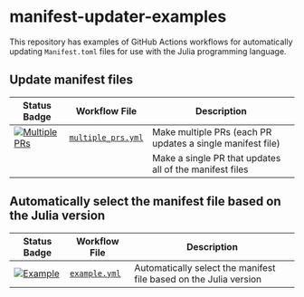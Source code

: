 # manifest-updater-examples

This repository has examples of GitHub Actions workflows for automatically
updating `Manifest.toml` files for use with the Julia programming language.

## Update manifest files

| Status Badge                                          | Workflow File                                            | Description                                                       |
| ----------------------------------------------------- | -------------------------------------------------------- | ----------------------------------------------------------------- |
| [![Multiple PRs][multiple-prs-img]][multiple-prs-url] | [`multiple_prs.yml`](.github/workflows/multiple_prs.yml) | Make multiple PRs (each PR updates a single manifest file)        |
|                                                       |                                                          | Make a single PR that updates all of the manifest files           |

## Automatically select the manifest file based on the Julia version

| Status Badge                                          | Workflow File                                            | Description                                                       |
| ----------------------------------------------------- | -------------------------------------------------------- | ----------------------------------------------------------------- |
| [![Example][example-img]][example-url]                | [`example.yml`](.github/workflows/example.yml)           | Automatically select the manifest file based on the Julia version |

[multiple-prs-img]: https://github.com/julia-actions/manifest-updater-examples/actions/workflows/multiple_prs.yml/badge.svg "Multiple PRs"
[multiple-prs-url]: https://github.com/julia-actions/manifest-updater-examples/actions/workflows/multiple_prs.yml

[example-img]: https://github.com/julia-actions/manifest-updater-examples/actions/workflows/example.yml/badge.svg "Example"
[example-url]: https://github.com/julia-actions/manifest-updater-examples/actions/workflows/example.yml
